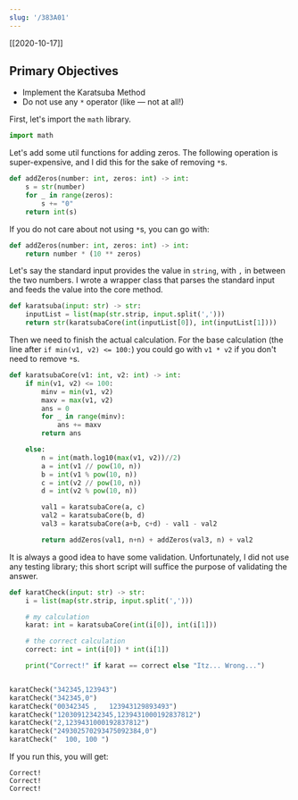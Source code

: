 ```yaml
---
slug: '/383A01'
---
```


[[2020-10-17]]

## Primary Objectives

- Implement the Karatsuba Method
- Do not use any `*` operator (like — not at all!)

First, let's import the `math` library.

```python
import math
```

Let's add some util functions for adding zeros. The following operation is super-expensive, and I did this for the sake of removing `*`s.

```python
def addZeros(number: int, zeros: int) -> int:
    s = str(number)
    for _ in range(zeros):
        s += "0"
    return int(s)
```

If you do not care about not using `*`s, you can go with:

```python
def addZeros(number: int, zeros: int) -> int:
    return number * (10 ** zeros)
```

Let's say the standard input provides the value in `string`, with `,` in between the two numbers. I wrote a wrapper class that parses the standard input and feeds the value into the core method.

```python
def karatsuba(input: str) -> str:
    inputList = list(map(str.strip, input.split(',')))
    return str(karatsubaCore(int(inputList[0]), int(inputList[1])))
```

Then we need to finish the actual calculation. For the base calculation (the line after `if min(v1, v2) <= 100:`) you could go with `v1 * v2` if you don't need to remove `*`s.

```python
def karatsubaCore(v1: int, v2: int) -> int:
    if min(v1, v2) <= 100:
        minv = min(v1, v2)
        maxv = max(v1, v2)
        ans = 0
        for _ in range(minv):
            ans += maxv
        return ans

    else:
        n = int(math.log10(max(v1, v2))//2)
        a = int(v1 // pow(10, n))
        b = int(v1 % pow(10, n))
        c = int(v2 // pow(10, n))
        d = int(v2 % pow(10, n))

        val1 = karatsubaCore(a, c)
        val2 = karatsubaCore(b, d)
        val3 = karatsubaCore(a+b, c+d) - val1 - val2

        return addZeros(val1, n+n) + addZeros(val3, n) + val2
```

It is always a good idea to have some validation. Unfortunately, I did not use any testing library; this short script will suffice the purpose of validating the answer.

```python
def karatCheck(input: str) -> str:
    i = list(map(str.strip, input.split(',')))

    # my calculation
    karat: int = karatsubaCore(int(i[0]), int(i[1]))

    # the correct calculation
    correct: int = int(i[0]) * int(i[1])

    print("Correct!" if karat == correct else "Itz... Wrong...")


karatCheck("342345,123943")
karatCheck("342345,0")
karatCheck("00342345 ,   123943129893493")
karatCheck("12030912342345,1239431000192837812")
karatCheck("2,1239431000192837812")
karatCheck("249302570293475092384,0")
karatCheck("  100, 100 ")
```

If you run this, you will get:

    Correct!
    Correct!
    Correct!
